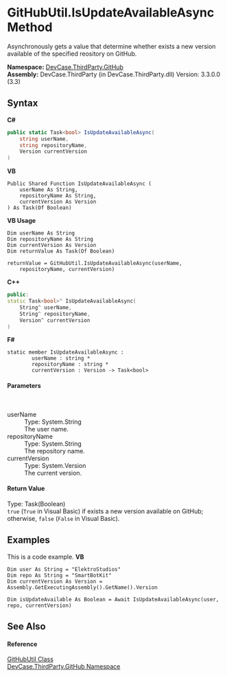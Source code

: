 # GitHubUtil.IsUpdateAvailableAsync Method 
 

Asynchronously gets a value that determine whether exists a new version available of the specified reository on GitHub.

**Namespace:**&nbsp;<a href="N_DevCase_ThirdParty_GitHub">DevCase.ThirdParty.GitHub</a><br />**Assembly:**&nbsp;DevCase.ThirdParty (in DevCase.ThirdParty.dll) Version: 3.3.0.0 (3.3)

## Syntax

**C#**<br />
``` C#
public static Task<bool> IsUpdateAvailableAsync(
	string userName,
	string repositoryName,
	Version currentVersion
)
```

**VB**<br />
``` VB
Public Shared Function IsUpdateAvailableAsync ( 
	userName As String,
	repositoryName As String,
	currentVersion As Version
) As Task(Of Boolean)
```

**VB Usage**<br />
``` VB Usage
Dim userName As String
Dim repositoryName As String
Dim currentVersion As Version
Dim returnValue As Task(Of Boolean)

returnValue = GitHubUtil.IsUpdateAvailableAsync(userName, 
	repositoryName, currentVersion)
```

**C++**<br />
``` C++
public:
static Task<bool>^ IsUpdateAvailableAsync(
	String^ userName, 
	String^ repositoryName, 
	Version^ currentVersion
)
```

**F#**<br />
``` F#
static member IsUpdateAvailableAsync : 
        userName : string * 
        repositoryName : string * 
        currentVersion : Version -> Task<bool> 

```


#### Parameters
&nbsp;<dl><dt>userName</dt><dd>Type: System.String<br />The user name.</dd><dt>repositoryName</dt><dd>Type: System.String<br />The repository name.</dd><dt>currentVersion</dt><dd>Type: System.Version<br />The current version.</dd></dl>

#### Return Value
Type: Task(Boolean)<br />`true` (`True` in Visual Basic) if exists a new version available on GitHub; otherwise, `false` (`False` in Visual Basic).

## Examples
This is a code example. 
**VB**<br />
``` VB
Dim user As String = "ElektroStudios"
Dim repo As String = "SmartBotKit"
Dim currentVersion As Version = Assembly.GetExecutingAssembly().GetName().Version

Dim isUpdateAvailable As Boolean = Await IsUpdateAvailableAsync(user, repo, currentVersion)
```


## See Also


#### Reference
<a href="T_DevCase_ThirdParty_GitHub_GitHubUtil">GitHubUtil Class</a><br /><a href="N_DevCase_ThirdParty_GitHub">DevCase.ThirdParty.GitHub Namespace</a><br />